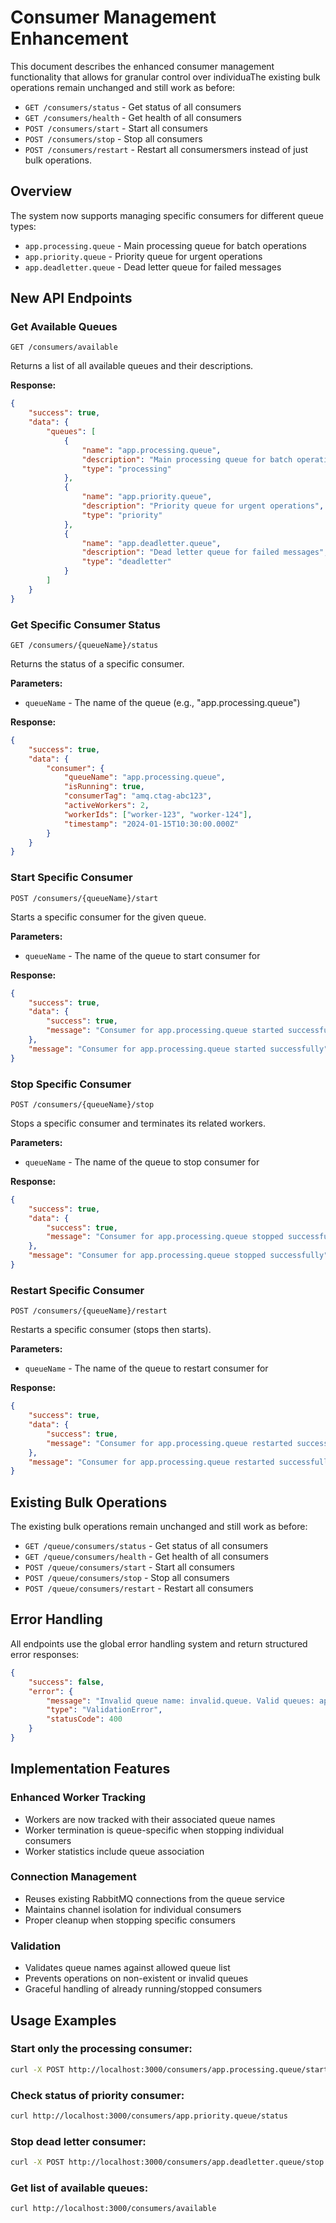 # Consumer Management Enhancement

This document describes the enhanced consumer management functionality that allows for granular control over individuaThe existing bulk operations remain unchanged and still work as before:

-   `GET /consumers/status` - Get status of all consumers
-   `GET /consumers/health` - Get health of all consumers
-   `POST /consumers/start` - Start all consumers
-   `POST /consumers/stop` - Stop all consumers
-   `POST /consumers/restart` - Restart all consumersmers instead of just bulk operations.

## Overview

The system now supports managing specific consumers for different queue types:

-   `app.processing.queue` - Main processing queue for batch operations
-   `app.priority.queue` - Priority queue for urgent operations
-   `app.deadletter.queue` - Dead letter queue for failed messages

## New API Endpoints

### Get Available Queues

```
GET /consumers/available
```

Returns a list of all available queues and their descriptions.

**Response:**

```json
{
    "success": true,
    "data": {
        "queues": [
            {
                "name": "app.processing.queue",
                "description": "Main processing queue for batch operations",
                "type": "processing"
            },
            {
                "name": "app.priority.queue",
                "description": "Priority queue for urgent operations",
                "type": "priority"
            },
            {
                "name": "app.deadletter.queue",
                "description": "Dead letter queue for failed messages",
                "type": "deadletter"
            }
        ]
    }
}
```

### Get Specific Consumer Status

```
GET /consumers/{queueName}/status
```

Returns the status of a specific consumer.

**Parameters:**

-   `queueName` - The name of the queue (e.g., "app.processing.queue")

**Response:**

```json
{
    "success": true,
    "data": {
        "consumer": {
            "queueName": "app.processing.queue",
            "isRunning": true,
            "consumerTag": "amq.ctag-abc123",
            "activeWorkers": 2,
            "workerIds": ["worker-123", "worker-124"],
            "timestamp": "2024-01-15T10:30:00.000Z"
        }
    }
}
```

### Start Specific Consumer

```
POST /consumers/{queueName}/start
```

Starts a specific consumer for the given queue.

**Parameters:**

-   `queueName` - The name of the queue to start consumer for

**Response:**

```json
{
    "success": true,
    "data": {
        "success": true,
        "message": "Consumer for app.processing.queue started successfully"
    },
    "message": "Consumer for app.processing.queue started successfully"
}
```

### Stop Specific Consumer

```
POST /consumers/{queueName}/stop
```

Stops a specific consumer and terminates its related workers.

**Parameters:**

-   `queueName` - The name of the queue to stop consumer for

**Response:**

```json
{
    "success": true,
    "data": {
        "success": true,
        "message": "Consumer for app.processing.queue stopped successfully"
    },
    "message": "Consumer for app.processing.queue stopped successfully"
}
```

### Restart Specific Consumer

```
POST /consumers/{queueName}/restart
```

Restarts a specific consumer (stops then starts).

**Parameters:**

-   `queueName` - The name of the queue to restart consumer for

**Response:**

```json
{
    "success": true,
    "data": {
        "success": true,
        "message": "Consumer for app.processing.queue restarted successfully"
    },
    "message": "Consumer for app.processing.queue restarted successfully"
}
```

## Existing Bulk Operations

The existing bulk operations remain unchanged and still work as before:

-   `GET /queue/consumers/status` - Get status of all consumers
-   `GET /queue/consumers/health` - Get health of all consumers
-   `POST /queue/consumers/start` - Start all consumers
-   `POST /queue/consumers/stop` - Stop all consumers
-   `POST /queue/consumers/restart` - Restart all consumers

## Error Handling

All endpoints use the global error handling system and return structured error responses:

```json
{
    "success": false,
    "error": {
        "message": "Invalid queue name: invalid.queue. Valid queues: app.processing.queue, app.priority.queue, app.deadletter.queue",
        "type": "ValidationError",
        "statusCode": 400
    }
}
```

## Implementation Features

### Enhanced Worker Tracking

-   Workers are now tracked with their associated queue names
-   Worker termination is queue-specific when stopping individual consumers
-   Worker statistics include queue association

### Connection Management

-   Reuses existing RabbitMQ connections from the queue service
-   Maintains channel isolation for individual consumers
-   Proper cleanup when stopping specific consumers

### Validation

-   Validates queue names against allowed queue list
-   Prevents operations on non-existent or invalid queues
-   Graceful handling of already running/stopped consumers

## Usage Examples

### Start only the processing consumer:

```bash
curl -X POST http://localhost:3000/consumers/app.processing.queue/start
```

### Check status of priority consumer:

```bash
curl http://localhost:3000/consumers/app.priority.queue/status
```

### Stop dead letter consumer:

```bash
curl -X POST http://localhost:3000/consumers/app.deadletter.queue/stop
```

### Get list of available queues:

```bash
curl http://localhost:3000/consumers/available
```
